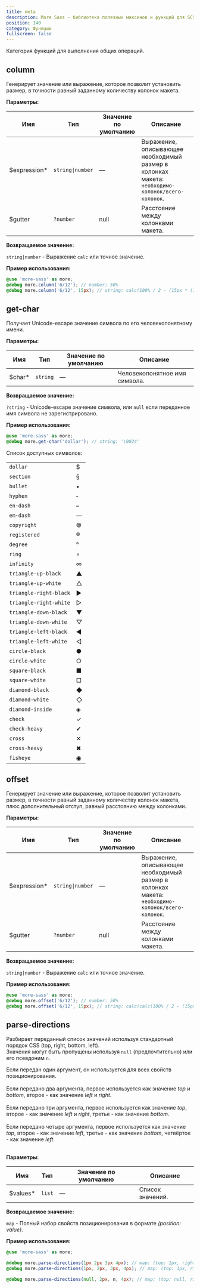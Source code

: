 ```yaml
---
title: meta
description: More Sass - библиотека полезных миксинов и функций для SCSS.
position: 140
category: Функции
fullscreen: false
---
```


Категория функций для выполнения общих операций.

## column

Генерирует значение или выражение, которое позволит установить размер, в точности равный заданному количеству колонок макета.

**Параметры:**

| Имя                                            | Тип              | Значение по умолчанию | Описание                                                                                         |
|------------------------------------------------|------------------|-----------------------|--------------------------------------------------------------------------------------------------|
| $expression<span class="text-red-600">*</span> | `string\|number` | —                     | Выражение, описывающее необходимый размер в колонках макета: `необходимо-колонок/всего-колонок`. |
| $gutter                                        | `?number`        | null                  | Расстояние между колонками макета.                                                               |

**Возвращаемое значение:**

`string|number` - Выражение `calc` или точное значение.

**Пример использования:**

```scss
@use 'more-sass' as more;
@debug more.column('6/12'); // number: 50%
@debug more.column('6/12', 15px); // string: calc(100% / 2 - (15px * (12 - 6) / 12))
```

## get-char

Получает Unicode-escape значение символа по его человекопонятному имени.

**Параметры:**

| Имя                                      | Тип      | Значение по умолчанию | Описание                      |
|------------------------------------------|----------|-----------------------|-------------------------------|
| $char<span class="text-red-600">*</span> | `string` | —                     | Человекопонятное имя символа. |

**Возвращаемое значение:**

`?string` - Unicode-escape значение символа, или `null` если переданное имя символа не зарегистрировано.

**Пример использования:**

```scss
@use 'more-sass' as more;
@debug more.get-char('dollar'); // string: '\0024'
```

<alert type="info">

Список доступных символов:

|                        |   |
|------------------------|---|
| `dollar`               | $ |
| `section`              | § |
| `bullet`               | • |
| `hyphen`               | ‑ |
| `en-dash`              | – |
| `em-dash`              | — |
| `copyright`            | © |
| `registered`           | ® |
| `degree`               | ° |
| `ring`                 | ∘ |
| `infinity`             | ∞ |
| `triangle-up-black`    | ▲ |
| `triangle-up-white`    | △ |
| `triangle-right-black` | ▶ |
| `triangle-right-white` | ▷ |
| `triangle-down-black`  | ▼ |
| `triangle-down-white`  | ▽ |
| `triangle-left-black`  | ◀ |
| `triangle-left-white`  | ◁ |
| `circle-black`         | ● |
| `circle-white`         | ○ |
| `square-black`         | ■ |
| `square-white`         | □ |
| `diamond-black`        | ◆ |
| `diamond-white`        | ◇ |
| `diamond-inside`       | ◈ |
| `check`                | ✓ |
| `check-heavy`          | ✔ |
| `cross`                | ✕ |
| `cross-heavy`          | ✖ |
| `fisheye`              | ◉ |

</alert>

## offset

Генерирует значение или выражение, которое позволит установить размер, в точности равный заданному количеству колонок макета, плюс дополнительный отступ, равный расстоянию между колонками.

**Параметры:**

| Имя                                            | Тип              | Значение по умолчанию | Описание                                                                                         |
|------------------------------------------------|------------------|-----------------------|--------------------------------------------------------------------------------------------------|
| $expression<span class="text-red-600">*</span> | `string\|number` | —                     | Выражение, описывающее необходимый размер в колонках макета: `необходимо-колонок/всего-колонок`. |
| $gutter                                        | `?number`        | null                  | Расстояние между колонками макета.                                                               |

**Возвращаемое значение:**

`string|number` - Выражение `calc` или точное значение.

**Пример использования:**

```scss
@use 'more-sass' as more;
@debug more.offset('6/12'); // number: 50%
@debug more.offset('6/12', 15px); // string: calc(calc(100% / 2 - (15px * (12 - 6) / 12)) + 15px)
```

## parse-directions

Разбирает переданный список значений используя стандартный порядок CSS (top, right, bottom, left).  
Значения могут быть пропущены используя `null` (предпочтительно) или его псевдоним `n`.

<alert type="info">
  
  Если передан один аргумент, он используется для всех свойств позиционирования.<br /><br />
  Если передано два аргумента, первое используется как значение *top* и *bottom*, второе - как значение *left* и *right*.<br /><br />
  Если передано три аргумента, первое используется как значение *top*, второе - как значение *left* и *right*, третье - как значение *bottom*.<br /><br />
  Если передано четыре аргумента, первое используется как значение *top*, второе - как значение *left*, третье - как значение *bottom*, четвёртое - как значение *left*.<br /><br />
  
</alert>

**Параметры:**

| Имя                                        | Тип    | Значение по умолчанию | Описание         |
|--------------------------------------------|--------|-----------------------|------------------|
| $values<span class="text-red-600">*</span> | `list` | —                     | Список значений. |

**Возвращаемое значение:**

`map` - Полный набор свойств позиционирования в формате *(position: value)*.

**Пример использования:**

```scss
@use 'more-sass' as more;

@debug more.parse-directions(1px 2px 3px 4px); // map: (top: 1px, right: 2px, bottom: 3px, left: 4px)
@debug more.parse-directions(1px, 2px, 3px, 4px); // map: (top: 1px, right: 2px, bottom: 3px, left: 4px)

@debug more.parse-directions(null, 2px, n, 4px); // map: (top: null, right: 2px, bottom: null, left: 4px)
```
